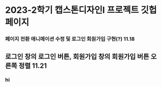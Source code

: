 # 2023-2학기 캡스톤디자인I 프로젝트 깃헙 페이지

### 페이지 전환 애니메이션 수정 및 로그인 회원가입 구현(?) 11.18

## 로그인 창의 로그인 버튼, 회원가입 창의 회원가입 버튼 오른쪽 정렬 11.21

### hi
